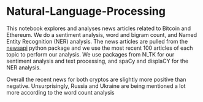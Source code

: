 # Natural-Language-Processing

This notebook explores and analyses news articles related to Bitcoin and Ethereum. We do a sentiment analysis,  word and bigram count, and Named Entity Recognition (NER) analysis. The news articles are pulled from the [newsapi](https://newsapi.org/) python package and we use the most recent 100 articles of each topic to perform our analysis. We use packages from NLTK for our sentiment analysis and text processing, and spaCy and displaCY for the NER analysis.

Overall the recent news for both cryptos are slightly more positive than negative. Unsurprisingly, Russia and Ukraine are being mentioned a lot more according to the word count analysis

